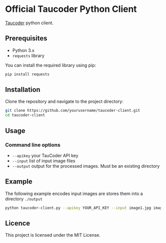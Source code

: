 # Official Taucoder Python Client

[Taucoder](https://taucoder.com) python client.

## Prerequisites

- Python 3.x
- `requests` library

You can install the required library using pip:

```sh
pip install requests
```

## Installation

Clone the repository and navigate to the project directory:

```sh
git clone https://github.com/yourusername/taucoder-client.git
cd taucoder-client
```

## Usage

### Command line options

- `--apikey` your TauCoder API key
- `--input` list of input image files
- `--output` output for the processed images. Must be an existing directory

## Example

The following example encodes input images are stores them into a directory `./output`

```sh
python taucoder-client.py --apikey YOUR_API_KEY --input image1.jpg image2.png --output ./output
```

## Licence

This project is licensed under the MIT License.
